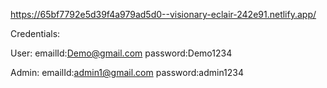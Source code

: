 https://65bf7792e5d39f4a979ad5d0--visionary-eclair-242e91.netlify.app/


Credentials:

User:
emailId:Demo@gmail.com
password:Demo1234

Admin:
emailId:admin1@gmail.com
password:admin1234
